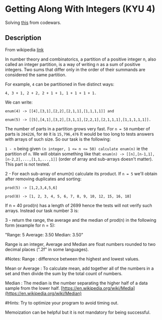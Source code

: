 # Getting Along With Integers (KYU 4)

Solving [this](https://www.codewars.com/kata/55cf3b567fc0e02b0b00000b/train/ruby) from codewars.

## Description

From wikipedia [link](https://en.wikipedia.org/wiki/Partition_(number_theory))

In number theory and combinatorics, a partition of a positive integer n, also called an integer partition, is a way of writing n as a sum of positive integers. Two sums that differ only in the order of their summands are considered the same partition.

For example, `4` can be partitioned in five distinct ways:

`4, 3 + 1, 2 + 2, 2 + 1 + 1, 1 + 1 + 1 + 1.`

We can write:

```
enum(4) -> [[4],[3,1],[2,2],[2,1,1],[1,1,1,1]] and

enum(5) -> [[5],[4,1],[3,2],[3,1,1],[2,2,1],[2,1,1,1],[1,1,1,1,1]].
```

The number of parts in a partition grows very fast. For `n = 50` number of parts is `204226`, for `80` it is `15,796,476` It would be too long to tests answers with arrays of such size. So our task is the following:

`1 - n` being given `(n integer, 1 <= n <= 50) calculate enum(n)` ie the partition of `n`. We will obtain something like that:
`enum(n) -> [[n],[n-1,1],[n-2,2],...,[1,1,...,1]]` (order of array and sub-arrays doesn't matter). This part is not tested.

2 - For each sub-array of enum(n) calculate its product. If `n = 5` we'll obtain after removing duplicates and sorting:
```
prod(5) -> [1,2,3,4,5,6]

prod(8) -> [1, 2, 3, 4, 5, 6, 7, 8, 9, 10, 12, 15, 16, 18]
```
If n = 40 prod(n) has a length of 2699 hence the tests will not verify such arrays. Instead our task number 3 is:

3 - return the range, the average and the median of prod(n) in the following form (example for n = 5):

"Range: 5 Average: 3.50 Median: 3.50"

Range is an integer, Average and Median are float numbers rounded to two decimal places (".2f" in some languages).

#Notes: Range : difference between the highest and lowest values.

Mean or Average : To calculate mean, add together all of the numbers in a set and then divide the sum by the total count of numbers.

Median : The median is the number separating the higher half of a data sample from the lower half. [https://en.wikipedia.org/wiki/Media](https://en.wikipedia.org/wiki/Median)

#Hints: Try to optimize your program to avoid timing out.

Memoization can be helpful but it is not mandatory for being successful.
